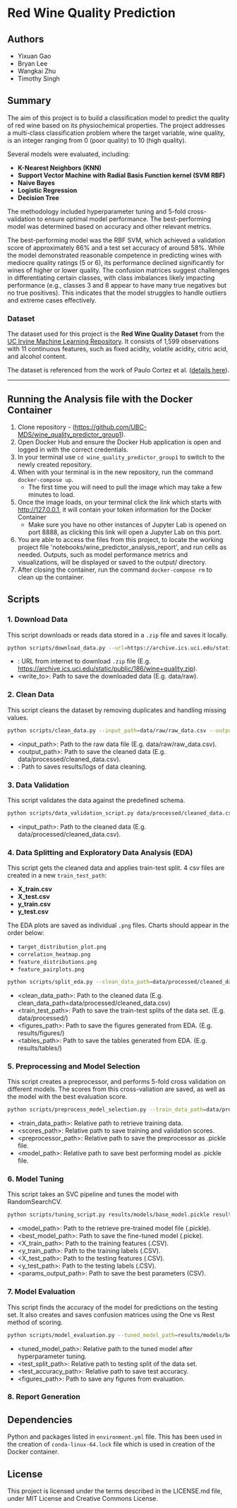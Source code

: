 # Red Wine Quality Prediction

## Authors
- Yixuan Gao  
- Bryan Lee  
- Wangkai Zhu  
- Timothy Singh  

## Summary
The aim of this project is to build a classification model to predict the quality of red wine based on its physiochemical properties. The project addresses a multi-class classification problem where the target variable, wine quality, is an integer ranging from 0 (poor quality) to 10 (high quality).  

Several models were evaluated, including:
- **K-Nearest Neighbors (KNN)**  
- **Support Vector Machine with Radial Basis Function kernel (SVM RBF)**
- **Naive Bayes**
- **Logistic Regression**  
- **Decision Tree**

The methodology included hyperparameter tuning and 5-fold cross-validation to ensure optimal model performance. The best-performing model was determined based on accuracy and other relevant metrics.  

The best-performing model was the RBF SVM, which achieved a validation score of approximately 66% and a test set accuracy of around 58%. While the model demonstrated reasonable competence in predicting wines with mediocre quality ratings (5 or 6), its performance declined significantly for wines of higher or lower quality. The confusion matrices suggest challenges in differentiating certain classes, with class imbalances likely impacting performance (e.g., classes 3 and 8 appear to have many true negatives but no true positives). This indicates that the model struggles to handle outliers and extreme cases effectively.

### Dataset
The dataset used for this project is the **Red Wine Quality Dataset** from the [UC Irvine Machine Learning Repository](https://archive.ics.uci.edu/dataset/186/wine+quality). It consists of 1,599 observations with 11 continuous features, such as fixed acidity, volatile acidity, citric acid, and alcohol content.  

The dataset is referenced from the work of Paulo Cortez et al. ([details here](http://www3.dsi.uminho.pt/pcortez/wine/)).

---
## Running the Analysis file with the Docker Container
1. Clone repository - (https://github.com/UBC-MDS/wine_quality_predictor_group1).
2. Open Docker Hub and ensure the Docker Hub application is open and logged in with the correct credentials.
3. In your terminal use `cd wine_quality_predictor_group1` to switch to the newly created repository.
4. When with your terminal is in the new repository, run the command `docker-compose up`. 
    - The first time you will need to pull the image which may take a few minutes to load. 
5. Once the image loads, on your terminal click the link which starts with http://127.0.0.1, it will contain your token information for the Docker Container
    - Make sure you have no other instances of Jupyter Lab is opened on port 8888, as clicking this link will open a Jupyter Lab on this port.
6. You are able to access the files from this project, to locate the working project file 'notebooks/wine_predictor_analysis_report', and run cells as needed. Outputs, such as model performance metrics and visualizations, will be displayed or saved to the output/ directory.
7. After closing the container, run the command `docker-compose rm` to clean up the container.


## Scripts
### 1. Download Data
This script downloads or reads data stored in a `.zip` file and saves it locally.
```bash
python scripts/download_data.py --url=https://archive.ics.uci.edu/static/public/186/wine+quality.zip --write_to=data/raw/
```
- <url>: URL from internet to download `.zip` file (E.g. https://archive.ics.uci.edu/static/public/186/wine+quality.zip).
- <write_to>: Path to save the downloaded data (E.g. data/raw).


### 2. Clean Data
This script cleans the dataset by removing duplicates and handling missing values.
```bash
python scripts/clean_data.py --input_path=data/raw/raw_data.csv --output_path=data/processed/cleaned_data.csv --log_path=results/tables/
```
- <input_path>: Path to the raw data file (E.g. data/raw/raw_data.csv).
- <output_path>: Path to save the cleaned data (E.g. data/processed/cleaned_data.csv).
- <log-path>: Path to saves results/logs of data cleaning.


### 3. Data Validation
This script validates the data against the predefined schema.
```bash
python scripts/data_validation_script.py data/processed/cleaned_data.csv
```
- <input_path>: Path to the cleaned data (E.g. data/processed/cleaned_data.csv).


### 4. Data Splitting and Exploratory Data Analysis (EDA)
This script gets the cleaned data and applies train-test split.
4 csv files are created in a new `train_test_path`:
 - **X_train.csv**
 - **X_test.csv**
 - **y_train.csv**
 - **y_test.csv**

The EDA plots are saved as individual `.png` files. Charts should appear in the order below:
* `target_distribution_plot.png`
* `correlation_heatmap.png`
* `feature_distributions.png`
* `feature_pairplots.png`
```bash
python scripts/split_eda.py --clean_data_path=data/processed/cleaned_data.csv --train_test_path=data/processed/ --figures_path=results/figures/ --tables_path=results/tables/
```

- <clean_data_path>: Path to the cleaned data (E.g. clean_data_path=data/processed/cleaned_data.csv)
- <train_test_path>: Path to save the train-test splits of the data set. (E.g. data/processed/)
- <figures_path>: Path to save the figures generated from EDA. (E.g. results/figures/)
- <tables_path>: Path to save the tables generated from EDA. (E.g. results/tables/)

### 5. Preprocessing and Model Selection
This script creates a preprocessor, and performs 5-fold cross validation on different models. 
The scores from this cross-valiation are saved, as well as the model with the best evaluation score.
```bash
python scripts/preprocess_model_selection.py --train_data_path=data/processed/ --scores_path=results/tables/ --preprocessor_path=results/models/ --model_path=results/models/
```
- <train_data_path>: Relative path to retrieve training data.
- <scores_path>: Relative path to save training and validation scores.
- <preprocessor_path>: Relative path to save the preprocessor as .pickle file.
- <model_path>: Relative path to save best performing model as .pickle file.

### 6. Model Tuning
This script takes an SVC pipeline and tunes the model with RandomSearchCV.
```bash
python scripts/tuning_script.py results/models/base_model.pickle results/models/best_model.pickle data/processed/X_train.csv data/processed/y_train.csv data/processed/X_test.csv data/processed/y_test.csv results/models/best_params.csv
```
- <model_path>: Path to the retrieve pre-trained model file (.pickle).
- <best_model_path>: Path to save the fine-tuned model (.picke).
- <X_train_path>: Path to the training features (.CSV).
- <y_train_path>: Path to the training labels (.CSV).
- <X_test_path>: Path to the testing features (.CSV).
- <y_test_path>: Path to the testing labels (.CSV).
- <params_output_path>: Path to save the best parameters (CSV).

### 7. Model Evaluation
This script finds the accuracy of the model for predictions on the testing set.
It also creates and saves confusion matrices using the One vs Rest method of scoring.
```bash
python scripts/model_evaluation.py --tuned_model_path=results/models/best_model.pickle --test_split_path=data/processed/ --test_accuracy_path=results/tables/ --figures_path=results/figures/
```
- <tuned_model_path>: Relative path to the tuned model after hyperparameter tuning.
- <test_split_path>: Relative path to testing split of the data set.
- <test_accuracy_path>: Relative path to save test accuracy.
- <figures_path>: Path to save any figures from evaluation.

### 8. Report Generation


## Dependencies
Python and packages listed in `environment.yml` file. This has been used in the creation of `conda-linux-64.lock` file which is used in creation of the Docker container.

## License
This project is licensed under the terms described in the LICENSE.md file, under MIT License and Creative Commons License. 
